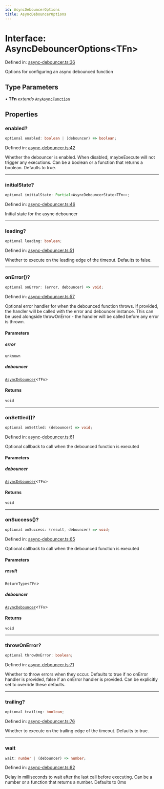 ```yaml
---
id: AsyncDebouncerOptions
title: AsyncDebouncerOptions
---
```


<!-- DO NOT EDIT: this page is autogenerated from the type comments -->

# Interface: AsyncDebouncerOptions\<TFn\>

Defined in: [async-debouncer.ts:36](https://github.com/TanStack/pacer/blob/main/packages/pacer/src/async-debouncer.ts#L36)

Options for configuring an async debounced function

## Type Parameters

• **TFn** *extends* [`AnyAsyncFunction`](../../type-aliases/anyasyncfunction.md)

## Properties

### enabled?

```ts
optional enabled: boolean | (debouncer) => boolean;
```

Defined in: [async-debouncer.ts:42](https://github.com/TanStack/pacer/blob/main/packages/pacer/src/async-debouncer.ts#L42)

Whether the debouncer is enabled. When disabled, maybeExecute will not trigger any executions.
Can be a boolean or a function that returns a boolean.
Defaults to true.

***

### initialState?

```ts
optional initialState: Partial<AsyncDebouncerState<TFn>>;
```

Defined in: [async-debouncer.ts:46](https://github.com/TanStack/pacer/blob/main/packages/pacer/src/async-debouncer.ts#L46)

Initial state for the async debouncer

***

### leading?

```ts
optional leading: boolean;
```

Defined in: [async-debouncer.ts:51](https://github.com/TanStack/pacer/blob/main/packages/pacer/src/async-debouncer.ts#L51)

Whether to execute on the leading edge of the timeout.
Defaults to false.

***

### onError()?

```ts
optional onError: (error, debouncer) => void;
```

Defined in: [async-debouncer.ts:57](https://github.com/TanStack/pacer/blob/main/packages/pacer/src/async-debouncer.ts#L57)

Optional error handler for when the debounced function throws.
If provided, the handler will be called with the error and debouncer instance.
This can be used alongside throwOnError - the handler will be called before any error is thrown.

#### Parameters

##### error

`unknown`

##### debouncer

[`AsyncDebouncer`](../../classes/asyncdebouncer.md)\<`TFn`\>

#### Returns

`void`

***

### onSettled()?

```ts
optional onSettled: (debouncer) => void;
```

Defined in: [async-debouncer.ts:61](https://github.com/TanStack/pacer/blob/main/packages/pacer/src/async-debouncer.ts#L61)

Optional callback to call when the debounced function is executed

#### Parameters

##### debouncer

[`AsyncDebouncer`](../../classes/asyncdebouncer.md)\<`TFn`\>

#### Returns

`void`

***

### onSuccess()?

```ts
optional onSuccess: (result, debouncer) => void;
```

Defined in: [async-debouncer.ts:65](https://github.com/TanStack/pacer/blob/main/packages/pacer/src/async-debouncer.ts#L65)

Optional callback to call when the debounced function is executed

#### Parameters

##### result

`ReturnType`\<`TFn`\>

##### debouncer

[`AsyncDebouncer`](../../classes/asyncdebouncer.md)\<`TFn`\>

#### Returns

`void`

***

### throwOnError?

```ts
optional throwOnError: boolean;
```

Defined in: [async-debouncer.ts:71](https://github.com/TanStack/pacer/blob/main/packages/pacer/src/async-debouncer.ts#L71)

Whether to throw errors when they occur.
Defaults to true if no onError handler is provided, false if an onError handler is provided.
Can be explicitly set to override these defaults.

***

### trailing?

```ts
optional trailing: boolean;
```

Defined in: [async-debouncer.ts:76](https://github.com/TanStack/pacer/blob/main/packages/pacer/src/async-debouncer.ts#L76)

Whether to execute on the trailing edge of the timeout.
Defaults to true.

***

### wait

```ts
wait: number | (debouncer) => number;
```

Defined in: [async-debouncer.ts:82](https://github.com/TanStack/pacer/blob/main/packages/pacer/src/async-debouncer.ts#L82)

Delay in milliseconds to wait after the last call before executing.
Can be a number or a function that returns a number.
Defaults to 0ms

